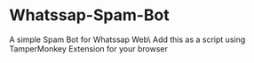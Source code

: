 # Whatssap-Spam-Bot
A simple Spam Bot for Whatssap Web\ 
Add this as a script using TamperMonkey Extension for your browser

